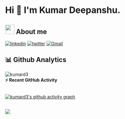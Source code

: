 <!-- - 👋 Hi, I’m @kumard3
- 👀 I’m interested in Full stack and M.L 
- 🌱 I’m currently learning M.L  -->
<!-- 
kumard3/kumard3 is a ✨ special ✨ repository because its `README.md` (this file) appears on your GitHub profile.
You can click the Preview link to take a look at your changes.

I am a Computer science Undergrad and a web developer. I really enjoy learning languages and frameworks like React, JavaScript, as well as work in Figma. I also enjoy wireframing, UI/UX, and design in general -->

 # Hi 👋 I'm Kumar Deepanshu.

## <img src="https://media.giphy.com/media/ObNTw8Uzwy6KQ/giphy.gif" width="30px"> About me



[![linkedin](https://img.shields.io/badge/linkedin-0A66C2?style=for-the-badge&logo=linkedin&logoColor=white)](https://www.linkedin.com/in/kumar-deepanshu/)
[![twitter](https://img.shields.io/badge/twitter-1DA1F2?style=for-the-badge&logo=twitter&logoColor=white)](https://twitter.com/kumard_3)
<a href="mailto:kumardeepanshu157@gmail.com">![Gmail](https://img.shields.io/badge/Gmail-D14836?style=for-the-badge&logo=gmail&logoColor=white)</a>



## 📊 Github Analytics 

 <img src="https://github-readme-streak-stats.herokuapp.com/?user=kumard3&theme=dark" alt="kumard3"/>

  <summary><b>⚡ Recent GitHub Activity</b></summary>
  <br/>

[![kumard3's github activity graph](https://activity-graph.herokuapp.com/graph?username=kumard3&bg_color=000000&color=4c9e56&line=4c9e9d&point=403d3d&area=true&hide_border=true)](https://github.com/ashutosh00710/github-readme-activity-graph)
  <br/>


<br/>

<!------------------------------------------------------------------------------------------------------------------------->

<img src="https://profile-counter.glitch.me/kumard3/count.svg" />
